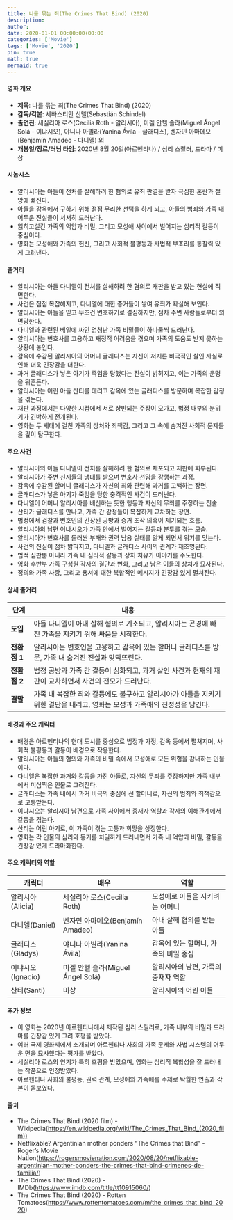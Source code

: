```yaml
---
title: 나를 묶는 죄(The Crimes That Bind) (2020)
description: 
author: 
date: 2020-01-01 00:00:00+00:00
categories: ['Movie']
tags: ['Movie', '2020']
pin: true
math: true
mermaid: true
---
```

#### 영화 개요

- **제목**: 나를 묶는 죄(The Crimes That Bind) (2020)  
- **감독/각본**: 세바스티안 신델(Sebastián Schindel)  
- **출연진**: 세실리아 로스(Cecilia Roth - 알리시아), 미겔 안헬 솔라(Miguel Ángel Solá - 이냐시오), 야니나 아빌라(Yanina Ávila - 글래디스), 벤자민 아마데오(Benjamín Amadeo - 다니엘) 외  
- **개봉일/장르/러닝 타임**: 2020년 8월 20일(아르헨티나) / 심리 스릴러, 드라마 / 미상  

#### 시놉시스

- 알리시아는 아들이 전처를 살해하려 한 혐의로 유죄 판결을 받자 극심한 혼란과 절망에 빠진다.  
- 아들을 감옥에서 구하기 위해 점점 무리한 선택을 하게 되고, 아들의 범죄와 가족 내 어두운 진실들이 서서히 드러난다.  
- 얽히고설킨 가족의 억압과 비밀, 그리고 모성애 사이에서 벌어지는 심리적 갈등이 중심이다.  
- 영화는 모성애와 가족의 헌신, 그리고 사회적 불평등과 사법적 부조리를 통찰력 있게 그려낸다.  

#### 줄거리

- 알리시아는 아들 다니엘이 전처를 살해하려 한 혐의로 재판을 받고 있는 현실에 직면한다.  
- 사건은 점점 복잡해지고, 다니엘에 대한 증거들이 쌓여 유죄가 확실해 보인다.  
- 알리시아는 아들을 믿고 무조건 변호하기로 결심하지만, 점차 주변 사람들로부터 외면당한다.  
- 다니엘과 관련된 베일에 싸인 엄청난 가족 비밀들이 하나둘씩 드러난다.  
- 알리시아는 변호사를 고용하고 재정적 어려움을 겪으며 가족의 도움도 받지 못하는 상황에 놓인다.  
- 감옥에 수감된 알리시아의 어머니 글래디스는 자신이 저지른 비극적인 살인 사실로 인해 더욱 긴장감을 더한다.  
- 과거 글래디스가 낳은 아기가 죽임을 당했다는 진실이 밝혀지고, 이는 가족의 운명을 뒤흔든다.  
- 알리시아는 어린 아들 산티를 데리고 감옥에 있는 글래디스를 방문하며 복잡한 감정을 겪는다.  
- 재판 과정에서는 다양한 시점에서 서로 상반되는 주장이 오가고, 법정 내부의 분위기가 긴박하게 전개된다.  
- 영화는 두 세대에 걸친 가족의 상처와 죄책감, 그리고 그 속에 숨겨진 사회적 문제들을 깊이 탐구한다.  

#### 주요 사건

- 알리시아의 아들 다니엘이 전처를 살해하려 한 혐의로 체포되고 재판에 회부된다.  
- 알리시아가 주변 친지들의 냉대를 받으며 변호사 선임을 강행하는 과정.  
- 감옥에 수감된 할머니 글래디스가 자신의 죄와 관련해 과거를 고백하는 장면.  
- 글래디스가 낳은 아기가 죽임을 당한 충격적인 사건이 드러난다.  
- 다니엘이 어머니 알리시아를 배신하는 듯한 행동과 자신의 무죄를 주장하는 진술.  
- 산티가 글래디스를 만나고, 가족 간 감정들이 복잡하게 교차하는 장면.  
- 법정에서 검찰과 변호인의 긴장된 공방과 증거 조작 의혹이 제기되는 흐름.  
- 알리시아의 남편 이냐시오가 가족 안에서 벌어지는 갈등과 분투를 겪는 모습.  
- 알리시아가 변호사를 둘러싼 부패와 권력 남용 실태를 알게 되면서 위기를 맞는다.  
- 사건의 진실이 점차 밝혀지고, 다니엘과 글래디스 사이의 관계가 재조명된다.  
- 법적 심판뿐 아니라 가족 내 심리적 갈등과 상처 치유가 이야기를 주도한다.  
- 영화 후반부 가족 구성원 각자의 결단과 변화, 그리고 남은 이들의 상처가 묘사된다.  
- 정의와 가족 사랑, 그리고 용서에 대한 복합적인 메시지가 긴장감 있게 펼쳐진다.  

#### 상세 줄거리

| **단계** | **내용** |
|----------|----------|
| **도입** | 아들 다니엘이 아내 살해 혐의로 기소되고, 알리시아는 곤경에 빠진 가족을 지키기 위해 싸움을 시작한다. |
| **전환점 1** | 알리시아는 변호인을 고용하고 감옥에 있는 할머니 글래디스를 방문, 가족 내 숨겨진 진실과 맞닥뜨린다. |
| **전환점 2** | 법정 공방과 가족 간 갈등이 심화되고, 과거 살인 사건과 현재의 재판이 교차하면서 사건의 전모가 드러난다. |
| **결말** | 가족 내 복잡한 죄와 갈등에도 불구하고 알리시아가 아들을 지키기 위한 결단을 내리고, 영화는 모성과 가족애의 진정성을 남긴다. |

#### 배경과 주요 캐릭터

- 배경은 아르헨티나의 현대 도시를 중심으로 법정과 가정, 감옥 등에서 펼쳐지며, 사회적 불평등과 갈등이 배경으로 작용한다.  
- 알리시아는 아들의 혐의와 가족의 비밀 속에서 모성애로 모든 위험을 감내하는 인물이다.  
- 다니엘은 복잡한 과거와 갈등을 가진 아들로, 자신의 무죄를 주장하지만 가족 내부에서 미심쩍은 인물로 그려진다.  
- 글래디스는 가족 내에서 과거 비극의 중심에 선 할머니로, 자신의 범죄와 죄책감으로 고통받는다.  
- 이냐시오는 알리시아 남편으로 가족 사이에서 중재자 역할과 각자의 이해관계에서 갈등을 겪는다.  
- 산티는 어린 아기로, 이 가족이 겪는 고통과 희망을 상징한다.  
- 영화는 각 인물의 심리와 동기를 치밀하게 드러내면서 가족 내 억압과 비밀, 갈등을 긴장감 있게 드라마화한다.  

#### 주요 캐릭터와 역할

| **캐릭터** | **배우**          | **역할**                         |
|------------|-------------------|---------------------------------|
| 알리시아(Alicia) | 세실리아 로스(Cecilia Roth)   | 모성애로 아들을 지키려는 어머니    |
| 다니엘(Daniel)  | 벤자민 아마데오(Benjamín Amadeo) | 아내 살해 혐의를 받는 아들        |
| 글래디스(Gladys) | 야니나 아빌라(Yanina Ávila)     | 감옥에 있는 할머니, 가족의 비밀 중심|
| 이냐시오(Ignacio) | 미겔 안헬 솔라(Miguel Ángel Solá) | 알리시아의 남편, 가족의 중재자 역할 |
| 산티(Santi)    | 미상                  | 알리시아의 어린 아들              |

#### 추가 정보

- 이 영화는 2020년 아르헨티나에서 제작된 심리 스릴러로, 가족 내부의 비밀과 드라마를 긴장감 있게 그려 호평을 받았다.  
- 여러 국제 영화제에서 소개되며 아르헨티나 사회의 가족 문제와 사법 시스템의 어두운 면을 묘사했다는 평가를 받았다.  
- 세실리아 로스의 연기가 특히 호평을 받았으며, 영화는 심리적 복합성을 잘 드러내는 작품으로 인정받았다.  
- 아르헨티나 사회의 불평등, 권력 관계, 모성애와 가족애를 주제로 탁월한 연출과 각본이 돋보였다.  

#### 출처

- The Crimes That Bind (2020 film) - Wikipedia(https://en.wikipedia.org/wiki/The_Crimes_That_Bind_(2020_film))  
- Netflixable? Argentinian mother ponders “The Crimes that Bind” - Roger’s Movie Nation(https://rogersmovienation.com/2020/08/20/netflixable-argentinian-mother-ponders-the-crimes-that-bind-crimenes-de-familia/)  
- The Crimes That Bind (2020) - IMDb(https://www.imdb.com/title/tt10915060/)  
- The Crimes That Bind (2020) - Rotten Tomatoes(https://www.rottentomatoes.com/m/the_crimes_that_bind_2020)
